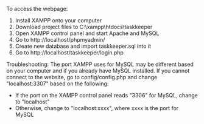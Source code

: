 To access the webpage:

1. Install XAMPP onto your computer
2. Download project files to C:\xampp\htdocs\taskkeeper
3. Open XAMPP control panel and start Apache and MySQL
4. Go to http://localhost/phpmyadmin/
5. Create new database and import taskkeeper.sql into it
6. Go to http://localhost/taskkeeper/login.php

Troubleshooting:
The port XAMPP uses for MySQL may be different based on your computer and if you already have MySQL installed. If you cannot connect to the website, go to config/config.php and change "localhost:3307" based on the following:

- If the port on the XAMPP control panel reads "3306" for MySQL, change to "localhost"
- Otherwise, change to "localhost:xxxx", where xxxx is the port for MySQL
